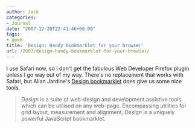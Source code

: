 ```yaml
---
author: Jack
categories:
- Journal
date: "2007-12-20T22:41:46+00:00"
tags:
- geek
title: 'Design: Handy bookmarklet for your browser'
url: /2007/design-handy-bookmarklet-for-your-browser/
---
```


I use Safari now, so I don't get the fabulous Web Developer Firefox plugin unless I go way out of my way. There's no replacement that works with Safari, but Allan Jardine's [Design bookmarklet][1] does give us some nice tools.

> _Design_ is a suite of web-design and development assistive tools which can be utilised on any web-page. Encompassing utilities for grid layout, measurement and alignment, _Design_ is a uniquely powerful JavaScript bookmarklet.

 [1]: http://www.sprymedia.co.uk/article/Design